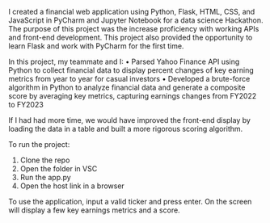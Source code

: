 I created a financial web application using Python, Flask, HTML, CSS, and JavaScript in PyCharm and Jupyter Notebook for a data science Hackathon. The purpose of this project was the increase proficiency with working APIs and front-end development. 
This project also provided the opportunity to learn Flask and work with PyCharm for the first time. 

In this project, my teammate and I:
•	Parsed Yahoo Finance API using Python to collect financial data to display percent changes of key earning metrics from year to year for casual investors 
•	Developed a brute-force algorithm in Python to analyze financial data and generate a composite score by averaging key metrics, capturing earnings changes from FY2022 to FY2023


If I had had more time, we would have improved the front-end display by loading the data in a table and built a more rigorous scoring algorithm. 

To run the project: 
1) Clone the repo
2) Open the folder in VSC
3) Run the app.py
4) Open the host link in a browser

To use the application, input a valid ticker and press enter. On the screen will display a few key earnings metrics and a score. 

